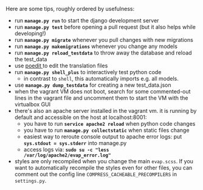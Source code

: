 Here are some tips, roughly ordered by usefulness:

* run **`manage.py run`** to start the django development server
* run **`manage.py test`** before opening a pull request (but it also helps while developing!)
* run **`manage.py migrate`** whenever you pull changes with new migrations
* run **`manage.py makemigrations`** whenever you change any models
* run **`manage.py reload_testdata`** to throw away the database and reload the test_data
* use [poedit ](http://poedit.net/) to edit the translation files
* run **`manage.py shell_plus`** to interactively test python code
   * in contrast to `shell`, this automatically imports e.g. all models.
* use **`manage.py dump_testdata`** for creating a new test_data.json
* when the vagrant VM does not boot, search for some commented-out lines in the vagrant file and uncomment them to start the VM with the virtualbox GUI
* there's also an apache server installed in the vagrant vm. it is running by default and accessible on the host at localhost:8001:
   * you have to run **`service apache2 reload`** when python code changes
   * you have to run **`manage.py collectstatic`** when static files change
   * easiest way to reroute console output to apache error logs: put **`sys.stdout = sys.stderr`** into manage.py
   * access logs via: **`sudo su -c "less /var/log/apache2/evap_error.log"`**
* styles are only recompiled when you change the main `evap.scss`.
   If you want to automatically recompile the styles even for other files,
   you can comment out the config line `COMPRESS_CACHEABLE_PRECOMPILERS` in `settings.py`.
